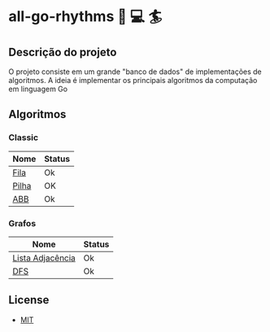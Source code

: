 # all-go-rhythms :book: :computer: :surfer:

## Descrição do projeto

O projeto consiste em um grande "banco de dados" de implementações de algoritmos. A ideia é implementar os principais algoritmos da computação em linguagem Go

## Algoritmos

### Classic

| Nome                                                                           | Status |
| ------------------------------------------------------------------------------ | ------ |
| [Fila](https://github.com/codeYann/all-go-rhythms/tree/main/classic/Queue.go)  | Ok     |
| [Pilha](https://github.com/codeYann/all-go-rhythms/tree/main/classic/Stack.go) | OK     |
| [ABB](https://github.com/codeYann/all-go-rhythms/blob/main/classic/Bst.go)     | Ok     |

### Grafos

| Nome                                                                                             | Status |
| ------------------------------------------------------------------------------------------------ | ------ |
| [Lista Adjacência](https://github.com/codeYann/all-go-rhythms/blob/main/graph/Adjacency-list.go) | Ok     |
| [DFS](https://github.com/codeYann/all-go-rhythms/blob/main/graph/DFS.go)                         | Ok     |

## License

- [MIT](https://mit-license.org/)
